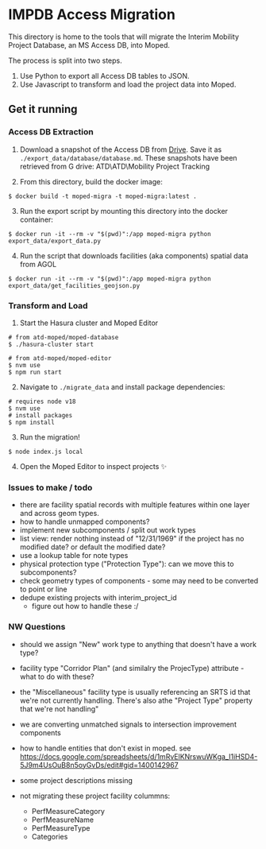 # IMPDB Access Migration

This directory is home to the tools that will migrate the Interim Mobility Project Database, an MS Access DB, into Moped.

The process is split into two steps.

1. Use Python to export all Access DB tables to JSON.
2. Use Javascript to transform and load the project data into Moped.

## Get it running

### Access DB Extraction

1. Download a snapshot of the Access DB from [Drive](https://drive.google.com/drive/u/2/folders/1-pNBTdfPBxJm8VpYjxpZwA8ziCLMZdRx). Save it as `./export_data/database/database.md`. These snapshots have been retrieved from G drive: ATD\ATD\Mobility Project Tracking

2. From this directory, build the docker image:

```shell
$ docker build -t moped-migra -t moped-migra:latest .
```

3. Run the export script by mounting this directory into the docker container:

```shell
$ docker run -it --rm -v "$(pwd)":/app moped-migra python export_data/export_data.py
```

4. Run the script that downloads facilities (aka components) spatial data from AGOL

```shell
$ docker run -it --rm -v "$(pwd)":/app moped-migra python export_data/get_facilities_geojson.py
```

### Transform and Load

1. Start the Hasura cluster and Moped Editor

```shell
# from atd-moped/moped-database
$ ./hasura-cluster start

# from atd-moped/moped-editor
$ nvm use
$ npm run start
```

2. Navigate to `./migrate_data` and install package dependencies:

```shell
# requires node v18
$ nvm use
# install packages
$ npm install
```

3. Run the migration!

```shell
$ node index.js local
```

4. Open the Moped Editor to inspect projects ✨

### Issues to make / todo

- there are facility spatial records with multiple features within one layer and across geom types.
- how to handle unmapped components?
- implement new subcomponents / split out work types
- list view: render nothing instead of "12/31/1969" if the project has no modified date? or default the modified date?
- use a lookup table for note types
- physical protection type ("Protection Type"): can we move this to subcomponents?
- check geometry types of components - some may need to be converted to point or line
- dedupe existing projects with interim_project_id
  - figure out how to handle these :/

### NW Questions

- should we assign "New" work type to anything that doesn't have a work type?
- facility type "Corridor Plan" (and similalry the ProjecType) attribute - what to do with these? 
- the "Miscellaneous" facility type is usually referencing an SRTS id that we're not currently handling. There's also athe "Project Type" property that we're not handling"
- we are converting unmatched signals to intersection improvement components
- how to handle entities that don't exist in moped. see https://docs.google.com/spreadsheets/d/1mRvElKNrswuWKga_I1iHSD4-5J9m4UsOuB8n5oyGvDs/edit#gid=1400142967
- some project descriptions missing

- not migrating these project facility colummns:
  - PerfMeasureCategory
  - PerfMeasureName
  - PerfMeasureType
  - Categories
